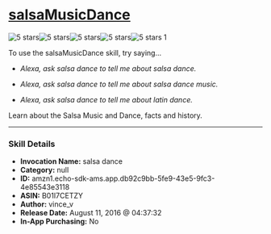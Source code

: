 # [salsaMusicDance](http://alexa.amazon.com/#skills/amzn1.echo-sdk-ams.app.db92c9bb-5fe9-43e5-9fc3-4e85543e3118)
![5 stars](../../images/ic_star_black_18dp_1x.png)![5 stars](../../images/ic_star_black_18dp_1x.png)![5 stars](../../images/ic_star_black_18dp_1x.png)![5 stars](../../images/ic_star_black_18dp_1x.png)![5 stars](../../images/ic_star_black_18dp_1x.png) 1

To use the salsaMusicDance skill, try saying...

* *Alexa, ask salsa dance to tell me about salsa dance.*

* *Alexa, ask salsa dance to tell me about salsa dance music.*

* *Alexa, ask salsa dance to tell me about latin dance.*

Learn about the Salsa Music and Dance, facts and history.

***

### Skill Details

* **Invocation Name:** salsa dance
* **Category:** null
* **ID:** amzn1.echo-sdk-ams.app.db92c9bb-5fe9-43e5-9fc3-4e85543e3118
* **ASIN:** B01I7CETZY
* **Author:** vince_v
* **Release Date:** August 11, 2016 @ 04:37:32
* **In-App Purchasing:** No
